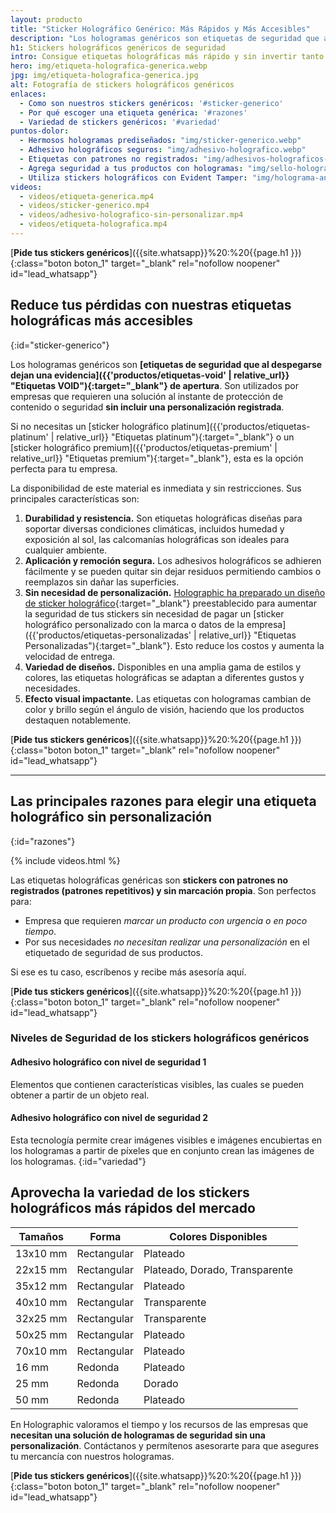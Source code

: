 ```yaml
---
layout: producto
title: "Sticker Holográfico Genérico: Más Rápidos y Más Accesibles"
description: "Los hologramas genéricos son etiquetas de seguridad que al despegarse dejan una evidencia y son utilizados por empresas que requieren una solución rápida"
h1: Stickers holográficos genéricos de seguridad 
intro: Consigue etiquetas holográficas más rápido y sin invertir tanto en personalizaciones
hero: img/etiqueta-holografica-generica.webp
jpg: img/etiqueta-holografica-generica.jpg
alt: Fotografía de stickers holográficos genéricos
enlaces:
  - Como son nuestros stickers genéricos: '#sticker-generico'
  - Por qué escoger una etiqueta genérica: '#razones'
  - Variedad de stickers genéricos: '#variedad'
puntos-dolor:
  - Hermosos hologramas prediseñados: "img/sticker-generico.webp"
  - Adhesivo holográficos seguros: "img/adhesivo-holografico.webp"
  - Etiquetas con patrones no registrados: "img/adhesivos-holograficos-standard.webp"
  - Agrega seguridad a tus productos con hologramas: "img/sello-holografico.webp"
  - Utiliza stickers holográficos con Evident Tamper: "img/holograma-antifalsificacion.webp"
videos:
  - videos/etiqueta-generica.mp4
  - videos/sticker-generico.mp4
  - videos/adhesivo-holografico-sin-personalizar.mp4
  - videos/etiqueta-holografica.mp4
---
```

[**Pide tus stickers genéricos**]({{site.whatsapp}}%20:%20{{page.h1 }}){:class="boton boton_1" target="_blank" rel="nofollow noopener" id="lead_whatsapp"}

## Reduce tus pérdidas con nuestras etiquetas holográficas más accesibles
{:id="sticker-generico"}

Los hologramas genéricos son **[etiquetas de seguridad que al despegarse dejan una evidencia]({{'productos/etiquetas-void' | relative_url}} "Etiquetas VOID"){:target="_blank"} de apertura**. Son utilizados por empresas que requieren una solución al instante de protección de contenido o seguridad **sin incluir una personalización registrada**.

Si no necesitas un [sticker holográfico platinum]({{'productos/etiquetas-platinum' | relative_url}} "Etiquetas platinum"){:target="_blank"} o un [sticker holográfico premium]({{'productos/etiquetas-premium' | relative_url}} "Etiquetas premium"){:target="_blank"}, esta es la opción perfecta para tu empresa.

La disponibilidad de este material es inmediata y sin restricciones. Sus principales características son:

1. **Durabilidad y resistencia.** Son etiquetas holográficas diseñas para soportar diversas condiciones climáticas, incluidos humedad y exposición al sol, las calcomanías holográficas son ideales para cualquier ambiente.
2. **Aplicación y remoción segura.** Los adhesivos holográficos se adhieren fácilmente y se pueden quitar sin dejar residuos permitiendo cambios o reemplazos sin dañar las superficies.
3. **Sin necesidad de personalización.** [Holographic ha preparado un diseño de sticker holográfico](/){:target="_blank"} preestablecido para aumentar la seguridad de tus stickers sin necesidad de pagar un [sticker holográfico personalizado con la marca o datos de la empresa]({{'productos/etiquetas-personalizadas' | relative_url}} "Etiquetas Personalizadas"){:target="_blank"}. Esto reduce los costos y aumenta la velocidad de entrega.
4. **Variedad de diseños.** Disponibles en una amplia gama de estilos y colores, las etiquetas holográficas se adaptan a diferentes gustos y necesidades.
5. **Efecto visual impactante.** Las etiquetas con hologramas cambian de color y brillo según el ángulo de visión, haciendo que los productos destaquen notablemente.

[**Pide tus stickers genéricos**]({{site.whatsapp}}%20:%20{{page.h1 }}){:class="boton boton_1" target="_blank" rel="nofollow noopener" id="lead_whatsapp"}

---

## Las principales razones para elegir una etiqueta holográfico sin personalización
{:id="razones"}

{% include videos.html %}

Las etiquetas holográficas genéricas son **stickers con patrones no registrados (patrones repetitivos) y sin marcación propia**. Son perfectos para:

* Empresa que requieren *marcar un producto con urgencia o en poco tiempo*.
* Por sus necesidades *no necesitan realizar una personalización* en el etiquetado de seguridad de sus productos.

Si ese es tu caso, escríbenos y recibe más asesoría aquí.

[**Pide tus stickers genéricos**]({{site.whatsapp}}%20:%20{{page.h1 }}){:class="boton boton_1" target="_blank" rel="nofollow noopener" id="lead_whatsapp"}

### Niveles de Seguridad de los stickers holográficos genéricos

#### Adhesivo holográfico con nivel de seguridad 1

Elementos que contienen características visibles, las cuales se pueden obtener a partir de un objeto real.

#### Adhesivo holográfico con nivel de seguridad 2

Esta tecnología permite crear imágenes visibles e imágenes encubiertas en los hologramas a partir de píxeles que en conjunto crean las imágenes de los hologramas.
{:id="variedad"}

## Aprovecha la variedad de los stickers holográficos más rápidos del mercado

| Tamaños     | Forma       | Colores Disponibles       |
|-------------|-------------|---------------------------|
| 13x10 mm    | Rectangular | Plateado                  |
| 22x15 mm    | Rectangular | Plateado, Dorado, Transparente |
| 35x12 mm    | Rectangular | Plateado                  |
| 40x10 mm    | Rectangular | Transparente              |
| 32x25 mm    | Rectangular | Transparente              |
| 50x25 mm    | Rectangular | Plateado                  |
| 70x10 mm    | Rectangular | Plateado                  |
| 16 mm       | Redonda     | Plateado                  |
| 25 mm       | Redonda     | Dorado                    |
| 50 mm       | Redonda     | Plateado                  |

En Holographic valoramos el tiempo y los recursos de las empresas que **necesitan una solución de hologramas de seguridad sin una personalización**. Contáctanos y permítenos asesorarte para que asegures tu mercancía con nuestros hologramas.

[**Pide tus stickers genéricos**]({{site.whatsapp}}%20:%20{{page.h1 }}){:class="boton boton_1" target="_blank" rel="nofollow noopener" id="lead_whatsapp"}
